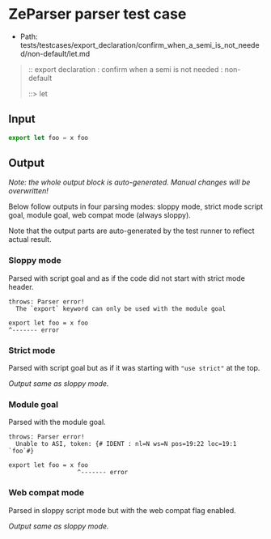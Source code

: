 # ZeParser parser test case

- Path: tests/testcases/export_declaration/confirm_when_a_semi_is_not_needed/non-default/let.md

> :: export declaration : confirm when a semi is not needed : non-default
>
> ::> let

## Input

`````js
export let foo = x foo
`````

## Output

_Note: the whole output block is auto-generated. Manual changes will be overwritten!_

Below follow outputs in four parsing modes: sloppy mode, strict mode script goal, module goal, web compat mode (always sloppy).

Note that the output parts are auto-generated by the test runner to reflect actual result.

### Sloppy mode

Parsed with script goal and as if the code did not start with strict mode header.

`````
throws: Parser error!
  The `export` keyword can only be used with the module goal

export let foo = x foo
^------- error
`````

### Strict mode

Parsed with script goal but as if it was starting with `"use strict"` at the top.

_Output same as sloppy mode._

### Module goal

Parsed with the module goal.

`````
throws: Parser error!
  Unable to ASI, token: {# IDENT : nl=N ws=N pos=19:22 loc=19:1 `foo`#}

export let foo = x foo
                   ^------- error
`````


### Web compat mode

Parsed in sloppy script mode but with the web compat flag enabled.

_Output same as sloppy mode._
